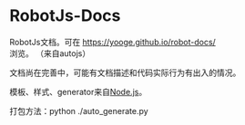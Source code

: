 # RobotJs-Docs

RobotJs文档。可在 https://yooge.github.io/robot-docs/ 浏览。 （来自autojs）

文档尚在完善中，可能有文档描述和代码实际行为有出入的情况。

模板、样式、generator来自[Node.js](https://github.com/nodejs/node/tree/master/doc)。

打包方法：python ./auto_generate.py